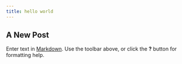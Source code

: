 ```yaml
---
title: hello world
---
```

## A New Post

Enter text in [Markdown](http://daringfireball.net/projects/markdown/). Use the toolbar above, or click the **?** button for formatting help.
